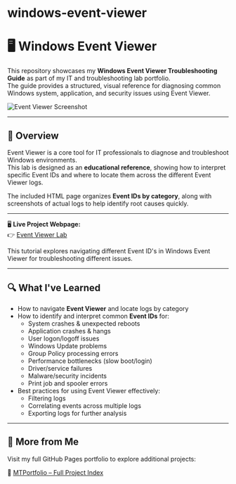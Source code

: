 # windows-event-viewer


# 🖥 Windows Event Viewer

This repository showcases my **Windows Event Viewer Troubleshooting Guide** as part of my IT and troubleshooting lab portfolio.  
The guide provides a structured, visual reference for diagnosing common Windows system, application, and security issues using Event Viewer.

![Event Viewer Screenshot](Images/6008.png)

---

## 📖 Overview

Event Viewer is a core tool for IT professionals to diagnose and troubleshoot Windows environments.  
This lab is designed as an **educational reference**, showing how to interpret specific Event IDs and where to locate them across the different Event Viewer logs.

The included HTML page organizes **Event IDs by category**, along with screenshots of actual logs to help identify root causes quickly.

---

🖥️ **Live Project Webpage:**  
👉 [Event Viewer Lab](https://mark-thompson01.github.io/MTPortfolio/Current%20Projects%20&%20Studies/Windows%20Event%20Viewer/)

This tutorial explores navigating different Event ID's in Windows Event Viewer for troubleshooting different issues.

---


## 🔍 What I've Learned

- How to navigate **Event Viewer** and locate logs by category  
- How to identify and interpret common **Event IDs** for:
  - System crashes & unexpected reboots
  - Application crashes & hangs
  - User logon/logoff issues
  - Windows Update problems
  - Group Policy processing errors
  - Performance bottlenecks (slow boot/login)
  - Driver/service failures
  - Malware/security incidents
  - Print job and spooler errors
- Best practices for using Event Viewer effectively:
  - Filtering logs
  - Correlating events across multiple logs
  - Exporting logs for further analysis

---

## 📁 More from Me

Visit my full GitHub Pages portfolio to explore additional projects:

🔗 [MTPortfolio – Full Project Index](https://mark-thompson01.github.io/MTPortfolio/)

